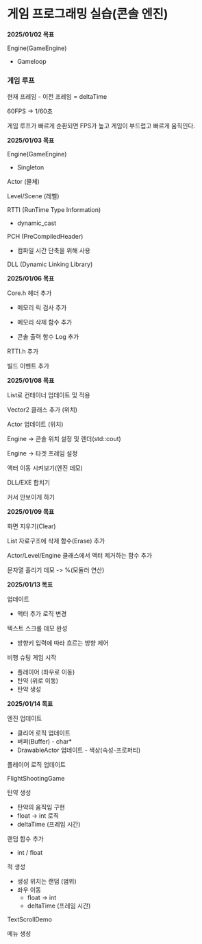 # 게임 프로그래밍 실습(콘솔 엔진)



**2025/01/02 목표**

Engine(GameEngine)

* Gameloop

### 게임 루프

현재 프레임 - 이전 프레임 = deltaTime

60FPS -> 1/60초

게임 루프가 빠르게 순환되면 FPS가 높고 게임이 부드럽고 빠르게 움직인다.





**2025/01/03 목표**

Engine(GameEngine)

* Singleton

Actor (물체)

Level/Scene (레벨)

RTTI (RunTime Type Information)

* dynamic_cast

PCH (PreCompiledHeader)

* 컴파일 시간 단축을 위해 사용

DLL (Dynamic Linking Library)



**2025/01/06 목표**

Core.h 헤더 추가

* 메모리 릭 검사 추가

* 메모리 삭제 함수 추가

* 콘솔 출력 함수 Log 추가

RTTI.h 추가

빌드 이벤트 추가



**2025/01/08 목표**

List로 컨테이너 업데이트 및 적용

Vector2 클래스 추가 (위치)

Actor 업데이트 (위치)

Engine -> 콘솔 위치 설정 및 렌더(std::cout)

Engine -> 타겟 프레임 설정

액터 이동 시켜보기(엔진 데모)

DLL/EXE 합치기

커서 안보이게 하기



**2025/01/09 목표**

화면 지우기(Clear)

List 자료구조에 삭제 함수(Erase) 추가

Actor/Level/Engine 클래스에서 액터 제거하는 함수 추가

문자열 흘리기 데모 -> %(모듈러 연산)



**2025/01/13 목표**

업데이트

* 액터 추가 로직 변경

텍스트 스크롤 데모 완성

* 방향키 입력에 따라 흐르는 방향 제어

비행 슈팅 게임 시작

* 플레이어 (좌우로 이동)
* 탄약 (위로 이동)
* 탄약 생성



**2025/01/14 목표**

엔진 업데이트

* 클리어 로직 업데이트
* 버퍼(Buffer) - char*
* DrawableActor 업데이트 - 색상(속성-프로퍼티)

플레이어 로직 업데이트



FlightShootingGame

탄약 생성

* 탄약의 움직임 구현
* float -> int 로직
* deltaTime (프레임 시간)

랜덤 함수 추가

* int / float

적 생성

* 생성 위치는 랜덤 (범위)
* 좌우 이동
  * float -> int
  * deltaTime (프레임 시간)



TextScrollDemo

메뉴 생성
